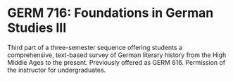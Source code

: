 # GERM 716: Foundations in German Studies III

Third part of a three-semester sequence offering students a comprehensive, text-based survey of German literary history from the High Middle Ages to the present. Previously offered as GERM 616. Permission of the instructor for undergraduates.